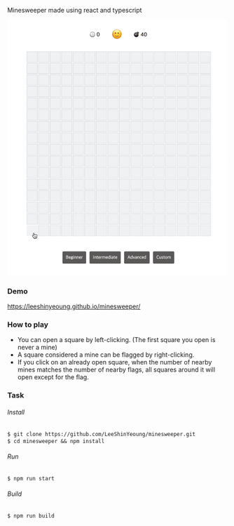 Minesweeper made using react and typescript

![Alt Text](./public/sample.gif)

### Demo

https://leeshinyeoung.github.io/minesweeper/

### How to play

- You can open a square by left-clicking. (The first square you open is never a mine)
- A square considered a mine can be flagged by right-clicking.
- If you click on an already open square, when the number of nearby mines matches the number of nearby flags, all squares around it will open except for the flag.

### Task

###### Install

```
$ git clone https://github.com/LeeShinYeoung/minesweeper.git
$ cd minesweeper && npm install
```

###### Run

```
$ npm run start
```

###### Build

```
$ npm run build
```
